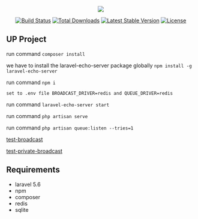 <p align="center"><img src="https://laravel.com/assets/img/components/logo-laravel.svg"></p>

<p align="center">
<a href="https://travis-ci.org/laravel/framework"><img src="https://travis-ci.org/laravel/framework.svg" alt="Build Status"></a>
<a href="https://packagist.org/packages/laravel/framework"><img src="https://poser.pugx.org/laravel/framework/d/total.svg" alt="Total Downloads"></a>
<a href="https://packagist.org/packages/laravel/framework"><img src="https://poser.pugx.org/laravel/framework/v/stable.svg" alt="Latest Stable Version"></a>
<a href="https://packagist.org/packages/laravel/framework"><img src="https://poser.pugx.org/laravel/framework/license.svg" alt="License"></a>
</p>

## UP Project

 run command `composer install`
 
 we have to install the laravel-echo-server package globally `npm install -g laravel-echo-server`
 
 run command `npm i`
 
 `set to .env file BROADCAST_DRIVER=redis and QUEUE_DRIVER=redis`
 
 run command `laravel-echo-server start`
 
 run command `php artisan serve`
 
 run command `php artisan queue:listen --tries=1`
 
 [test-broadcast](http://127.0.0.1:8000/test-broadcast)
 
 [test-private-broadcast](http://127.0.0.1:8000/test-private-broadcast)

## Requirements
- laravel 5.6
- npm
- composer
- redis
- sqlite

